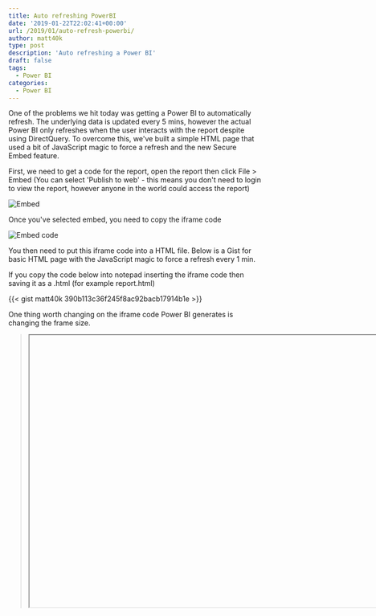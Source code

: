 ```yaml
---
title: Auto refreshing PowerBI
date: '2019-01-22T22:02:41+00:00'
url: /2019/01/auto-refresh-powerbi/
author: matt40k
type: post
description: 'Auto refreshing a Power BI'
draft: false
tags: 
  - Power BI
categories:
  - Power BI
---
```


One of the problems we hit today was getting a Power BI to automatically refresh. The underlying data is updated every 5 mins, however the actual Power BI only refreshes when the user interacts with the report despite using DirectQuery. To overcome this, we've built a simple HTML page that used a bit of JavaScript magic to force a refresh and the new Secure Embed feature.

First, we need to get a code for the report, open the report then click File > Embed
(You can select 'Publish to web' - this means you don't need to login to view the report, however anyone in the world could access the report)

![Embed](//matt40k.uk/img/2019/01/embed.png)

Once you've selected embed, you need to copy the iframe code

![Embed code](//matt40k.uk/img/2019/01/embedCode.png)

You then need to put this iframe code into a HTML file. Below is a Gist for basic HTML page with the JavaScript magic to force a refresh every 1 min.

If you copy the code below into notepad inserting the iframe code then saving it as a .html (for example report.html)

{{< gist matt40k 390b113c36f245f8ac92bacb17914b1e >}}

One thing worth changing on the iframe code Power BI generates is changing the frame size.
> <iframe width="1140" height="541.25" 
to
> <iframe width="100%" height="100%" 
This is allow Power BI to use the full web browser real estate. You can ofcourse use F11 to make most web browsers go full screen. Great for displaying Power BI on the big screen!

